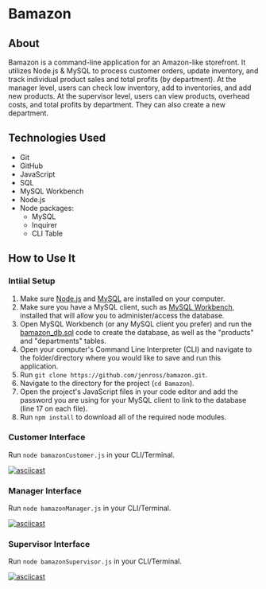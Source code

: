 # Bamazon

## About

Bamazon is a command-line application for an Amazon-like storefront. It utilizes Node.js & MySQL to process customer orders, update inventory, and track individual product sales and total profits (by department). At the manager level, users can check low inventory, add to inventories, and add new products. At the supervisor level, users can view products, overhead costs, and total profits by department. They can also create a new department.

## Technologies Used

- Git
- GitHub
- JavaScript
- SQL
- MySQL Workbench
- Node.js
- Node packages:
  - MySQL
  - Inquirer
  - CLI Table

## How to Use It

### Intiial Setup

1. Make sure [Node.js](https://nodejs.org/en/) and [MySQL](https://dev.mysql.com/doc/refman/8.0/en/installing.html) are installed on your computer.
2. Make sure you have a MySQL client, such as [MySQL Workbench](https://www.mysql.com/products/workbench/), installed that will allow you to administer/access the database.
3. Open MySQL Workbench (or any MySQL client you prefer) and run the [bamazon_db.sql](https://github.com/jenross/bamazon/blob/master/bamazon_db.sql) code to create the database, as well as the "products" and "departments" tables.
4. Open your computer's Command Line Interpreter (CLI) and navigate to the folder/directory where you would like to save and run this application.
5. Run `git clone https://github.com/jenross/bamazon.git`.
6. Navigate to the directory for the project (`cd Bamazon`).
7. Open the project's JavaScript files in your code editor and add the password you are using for your MySQL client to link to the database (line 17 on each file). 
8. Run `npm install` to download all of the required node modules.

### Customer Interface

Run `node bamazonCustomer.js` in your CLI/Terminal.

[![asciicast](https://asciinema.org/a/264323.svg)](https://asciinema.org/a/264323)


### Manager Interface

Run `node bamazonManager.js` in your CLI/Terminal.

[![asciicast](https://asciinema.org/a/264333.svg)](https://asciinema.org/a/264333)

### Supervisor Interface

Run `node bamazonSupervisor.js` in your CLI/Terminal.

[![asciicast](https://asciinema.org/a/264339.svg)](https://asciinema.org/a/264339)